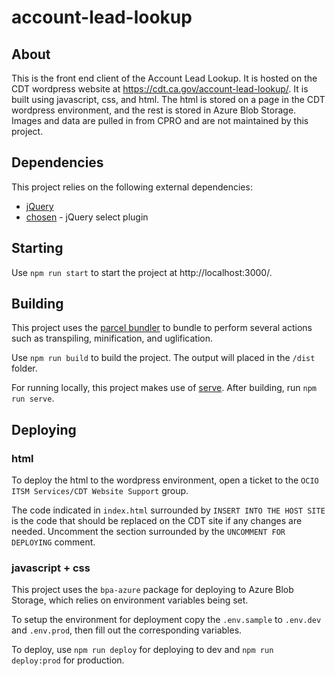 # account-lead-lookup

## About
This is the front end client of the Account Lead Lookup. It is hosted on the CDT wordpress website at https://cdt.ca.gov/account-lead-lookup/. It is built using javascript, css, and html. The html is stored on a page in the CDT wordpress environment, and the rest is stored in Azure Blob Storage. Images and data are pulled in from CPRO and are not maintained by this project.

## Dependencies
This project relies on the following external dependencies:
- [jQuery](https://jquery.com/)
- [chosen](https://harvesthq.github.io/chosen/) - jQuery select plugin

## Starting
Use `npm run start` to start the project at http://localhost:3000/. 

## Building
This project uses the [parcel bundler](https://github.com/parcel-bundler/parcel) to bundle to perform several actions such as transpiling, minification, and uglification.

Use `npm run build` to build the project. The output will placed in the `/dist` folder.

For running locally, this project makes use of [serve](https://github.com/zeit/serve). After building, run `npm run serve`.

## Deploying
### html
To deploy the html to the wordpress environment, open a ticket to the `OCIO ITSM Services/CDT Website Support` group. 

The code indicated in `index.html` surrounded by `INSERT INTO THE HOST SITE` is the code that should be replaced on the CDT site if any changes are needed. Uncomment the section surrounded by the `UNCOMMENT FOR DEPLOYING` comment.

### javascript + css
This project uses the `bpa-azure` package for deploying to Azure Blob Storage, which relies on environment variables being set. 

To setup the environment for deployment copy the `.env.sample` to `.env.dev` and `.env.prod`, then fill out the corresponding variables.

To deploy, use `npm run deploy` for deploying to dev and `npm run deploy:prod` for production.
